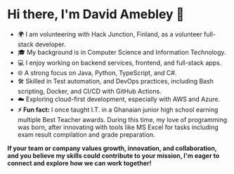 
<!--
**davidamebley/davidamebley** is a ✨ _special_ ✨ repository because its `README.md` (this file) appears on your GitHub profile.

Here are some ideas to get you started:

- 🔭 I’m currently working on ...
- 🌱 I’m currently learning ...
- 👯 I’m looking to collaborate on ...
- 🤔 I’m looking for help with ...
- 💬 Ask me about ...
- 📫 How to reach me: ...
- 😄 Pronouns: ...
- ⚡ Fun fact: ...
-->
# Hi there, I'm David Amebley 👋

- 🌍 I am volunteering with Hack Junction, Finland, as a volunteer full-stack developer.
- 🎓 My background is in Computer Science and Information Technology.
- 💻 I enjoy working on backend services, frontend, and full-stack apps.
- 🌐 A strong focus on Java, Python, TypeScript, and C#.
- 🛠 Skilled in Test automation, and DevOps practices, including Bash scripting, Docker, and CI/CD with GitHub Actions.
- ☁️ Exploring cloud-first development, especially with AWS and Azure.
- <b>⚡ Fun fact:</b> I once taught I.T. in a Ghanaian junior high school earning multiple Best Teacher awards. During this time, my love of programming was born, after innovating with tools like MS Excel for tasks including exam result compilation and grade preparation.

<b>If your team or company values growth, innovation, and collaboration, and you believe my skills could contribute to your mission, I'm eager to connect and explore how we can work together!<b/>
<!-- I once taught IT in a Ghanaian junior high school and earned multiple Best Teacher awards. The switch to programming was inspired by my self-belief and encouragement from friends, especially after innovating with tools like MS Excel for tasks like exam result compilation and grade preparation.
-->

